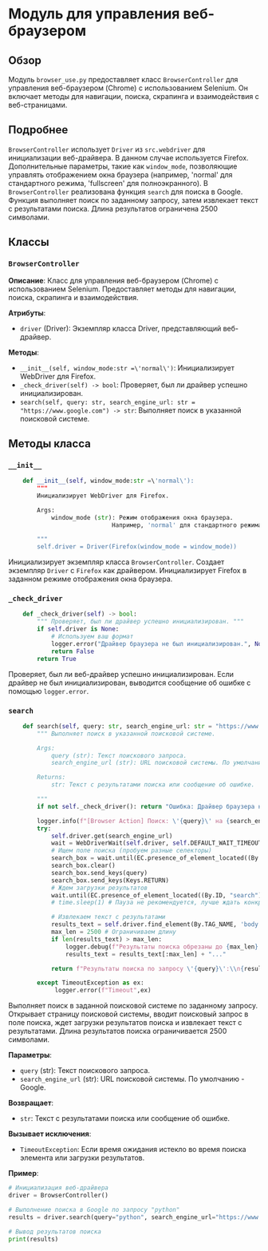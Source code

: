 # Модуль для управления веб-браузером

## Обзор

Модуль `browser_use.py` предоставляет класс `BrowserController` для управления веб-браузером (Chrome) с использованием Selenium. 
Он включает методы для навигации, поиска, скрапинга и взаимодействия с веб-страницами.

## Подробнее

`BrowserController` использует `Driver` из `src.webdriver` для инициализации веб-драйвера. 
В данном случае используется Firefox. 
Дополнительные параметры, такие как `window_mode`, позволяющие управлять отображением окна браузера (например, 'normal' для стандартного режима, 'fullscreen' для полноэкранного). 
В `BrowserController` реализована функция `search` для поиска в Google. 
Функция выполняет поиск по заданному запросу, затем извлекает текст с результатами поиска. 
Длина результатов ограничена 2500 символами.

## Классы

### `BrowserController`

**Описание**: Класс для управления веб-браузером (Chrome) с использованием Selenium. 
Предоставляет методы для навигации, поиска, скрапинга и взаимодействия.

**Атрибуты**:

- `driver` (Driver): Экземпляр класса Driver, представляющий веб-драйвер.

**Методы**:

- `__init__(self, window_mode:str =\'normal\')`: Инициализирует WebDriver для Firefox.
- `_check_driver(self) -> bool`: Проверяет, был ли драйвер успешно инициализирован. 
- `search(self, query: str, search_engine_url: str = "https://www.google.com") -> str`: Выполняет поиск в указанной поисковой системе.

## Методы класса

### `__init__`

```python
    def __init__(self, window_mode:str =\'normal\'):
        """
        Инициализирует WebDriver для Firefox.

        Args:
            window_mode (str): Режим отображения окна браузера. 
                             Например, 'normal' для стандартного режима, 'fullscreen' для полноэкранного. По умолчанию 'normal'.

        """
        self.driver = Driver(Firefox(window_mode = window_mode))
```
Инициализирует экземпляр класса `BrowserController`. 
Создает экземпляр `Driver` с `Firefox` как драйвером. 
Инициализирует Firefox в заданном режиме отображения окна браузера.


### `_check_driver`

```python
    def _check_driver(self) -> bool:
        """ Проверяет, был ли драйвер успешно инициализирован. """
        if self.driver is None:
            # Используем ваш формат
            logger.error("Драйвер браузера не был инициализирован.", None, exc_info=False)
            return False
        return True
```
Проверяет, был ли веб-драйвер успешно инициализирован. 
Если драйвер не был инициализирован, выводится сообщение об ошибке с помощью `logger.error`.

### `search`

```python
    def search(self, query: str, search_engine_url: str = "https://www.google.com") -> str:
        """ Выполняет поиск в указанной поисковой системе. 

        Args:
            query (str): Текст поискового запроса.
            search_engine_url (str): URL поисковой системы. По умолчанию - Google.

        Returns:
            str: Текст с результатами поиска или сообщение об ошибке.

        """
        if not self._check_driver(): return "Ошибка: Драйвер браузера недоступен."

        logger.info(f"[Browser Action] Поиск: \'{query}\' на {search_engine_url}")
        try:
            self.driver.get(search_engine_url)
            wait = WebDriverWait(self.driver, self.DEFAULT_WAIT_TIMEOUT)
            # Ищем поле поиска (пробуем разные селекторы)
            search_box = wait.until(EC.presence_of_element_located((By.CSS_SELECTOR, "textarea[name=\'q\'], input[name=\'q\']")))
            search_box.clear()
            search_box.send_keys(query)
            search_box.send_keys(Keys.RETURN)
            # Ждем загрузки результатов
            wait.until(EC.presence_of_element_located((By.ID, "search")))
            # time.sleep(1) # Пауза не рекомендуется, лучше ждать конкретный элемент

            # Извлекаем текст с результатами
            results_text = self.driver.find_element(By.TAG_NAME, 'body').text
            max_len = 2500 # Ограничиваем длину
            if len(results_text) > max_len:
                logger.debug(f"Результаты поиска обрезаны до {max_len} символов.", exc_info=False)
                results_text = results_text[:max_len] + "..."

            return f"Результаты поиска по запросу \'{query}\':\\n{results_text}"

        except TimeoutException as ex:
             logger.error(f"Timeout",ex)
```
Выполняет поиск в заданной поисковой системе по заданному запросу. 
Открывает страницу поисковой системы, вводит поисковый запрос в поле поиска, 
ждет загрузки результатов поиска и извлекает текст с результатами. 
Длина результатов поиска ограничивается 2500 символами.
 
**Параметры**:

- `query` (str): Текст поискового запроса.
- `search_engine_url` (str): URL поисковой системы. По умолчанию - Google.

**Возвращает**:

- `str`: Текст с результатами поиска или сообщение об ошибке.
 
**Вызывает исключения**:

- `TimeoutException`: Если время ожидания истекло во время поиска элемента или загрузки результатов.

**Пример**:
```python
# Инициализация веб-драйвера
driver = BrowserController()

# Выполнение поиска в Google по запросу "python"
results = driver.search(query="python", search_engine_url="https://www.google.com")

# Вывод результатов поиска
print(results)